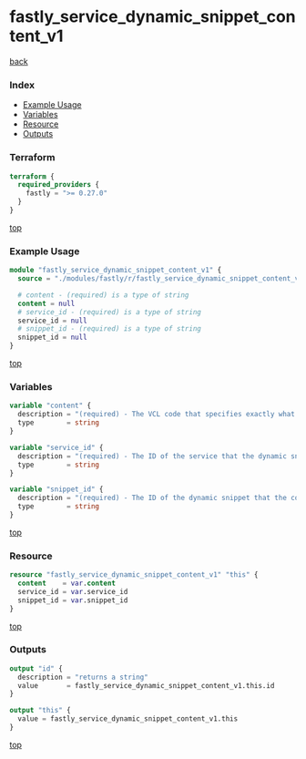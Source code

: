 # fastly_service_dynamic_snippet_content_v1

[back](../fastly.md)

### Index

- [Example Usage](#example-usage)
- [Variables](#variables)
- [Resource](#resource)
- [Outputs](#outputs)

### Terraform

```terraform
terraform {
  required_providers {
    fastly = ">= 0.27.0"
  }
}
```

[top](#index)

### Example Usage

```terraform
module "fastly_service_dynamic_snippet_content_v1" {
  source = "./modules/fastly/r/fastly_service_dynamic_snippet_content_v1"

  # content - (required) is a type of string
  content = null
  # service_id - (required) is a type of string
  service_id = null
  # snippet_id - (required) is a type of string
  snippet_id = null
}
```

[top](#index)

### Variables

```terraform
variable "content" {
  description = "(required) - The VCL code that specifies exactly what the snippet does"
  type        = string
}

variable "service_id" {
  description = "(required) - The ID of the service that the dynamic snippet belongs to"
  type        = string
}

variable "snippet_id" {
  description = "(required) - The ID of the dynamic snippet that the content belong to"
  type        = string
}
```

[top](#index)

### Resource

```terraform
resource "fastly_service_dynamic_snippet_content_v1" "this" {
  content    = var.content
  service_id = var.service_id
  snippet_id = var.snippet_id
}
```

[top](#index)

### Outputs

```terraform
output "id" {
  description = "returns a string"
  value       = fastly_service_dynamic_snippet_content_v1.this.id
}

output "this" {
  value = fastly_service_dynamic_snippet_content_v1.this
}
```

[top](#index)